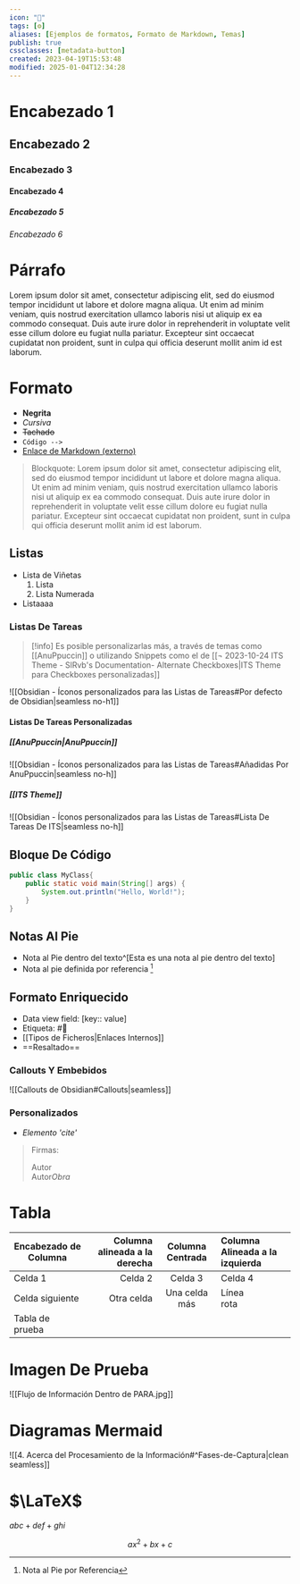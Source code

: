 ```yaml
---
icon: "💄"
tags: [⚙️]
aliases: [Ejemplos de formatos, Formato de Markdown, Temas]
publish: true
cssclasses: [metadata-button]
created: 2023-04-19T15:53:48
modified: 2025-01-04T12:34:28
---
```


# Encabezado 1

## Encabezado 2

### Encabezado 3

#### Encabezado 4

##### Encabezado 5

###### Encabezado 6

# Párrafo

Lorem ipsum dolor sit amet, consectetur adipiscing elit, sed do eiusmod tempor incididunt ut labore et dolore magna aliqua. Ut enim ad minim veniam, quis nostrud exercitation ullamco laboris nisi ut aliquip ex ea commodo consequat. Duis aute irure dolor in reprehenderit in voluptate velit esse cillum dolore eu fugiat nulla pariatur. Excepteur sint occaecat cupidatat non proident, sunt in culpa qui officia deserunt mollit anim id est laborum.

# Formato

- **Negrita**
- *Cursiva*
- ~~Tachado~~
- `Código -->`
- [Enlace de Markdown (externo)]()

> Blockquote: Lorem ipsum dolor sit amet, consectetur adipiscing elit, sed do eiusmod tempor incididunt ut labore et dolore magna aliqua. Ut enim ad minim veniam, quis nostrud exercitation ullamco laboris nisi ut aliquip ex ea commodo consequat. Duis aute irure dolor in reprehenderit in voluptate velit esse cillum dolore eu fugiat nulla pariatur. Excepteur sint occaecat cupidatat non proident, sunt in culpa qui officia deserunt mollit anim id est laborum.

## Listas

- Lista de Viñetas
    1. Lista
    1. Lista Numerada
- Listaaaa

### Listas De Tareas

> [!info] Es posible personalizarlas más, a través de temas como [[AnuPpuccin]] o utilizando Snippets como el de [[¬ 2023-10-24 ITS Theme - SlRvb's Documentation- Alternate Checkboxes|ITS Theme para Checkboxes personalizadas]]

![[Obsidian - Íconos personalizados para las Listas de Tareas#Por defecto de Obsidian|seamless no-h1]]

#### Listas De Tareas Personalizadas

##### [[AnuPpuccin|AnuPpuccin]]

![[Obsidian - Íconos personalizados para las Listas de Tareas#Añadidas Por AnuPpuccin|seamless no-h]]

##### [[ITS Theme]]

![[Obsidian - Íconos personalizados para las Listas de Tareas#Lista De Tareas De ITS|seamless no-h]]

## Bloque De Código

```java
public class MyClass{
    public static void main(String[] args) {
        System.out.println("Hello, World!"); 
    }
}
```

## Notas Al Pie

- Nota al Pie dentro del texto^[Esta es una nota al pie dentro del texto]
- Nota al pie definida por referencia [^1]

## Formato Enriquecido

- Data view field: [key:: value]
- Etiqueta: #📓
- [[Tipos de Ficheros|Enlaces Internos]]
- ==Resaltado==

### Callouts Y Embebidos

![[Callouts de Obsidian#Callouts|seamless]]

### Personalizados

- <cite>Elemento 'cite'</cite>

> Firmas:
> <div class="signature"><span class="author">Autor</span></div>
> <div class="signature"><span class="author">Autor</span><cite>Obra</cite></div>

# Tabla

| Encabezado de Columna | Columna alineada a la derecha | Columna Centrada | Columna Alineada a la izquierda |
| --------------------- | -----------------------------:|:----------------:|:------------------------------- |
| Celda 1               |                       Celda 2 |     Celda 3      | Celda 4                         |
| Celda siguiente       |                    Otra celda |  Una celda más   | Línea <br> rota                 |
| Tabla de prueba       |                               |                  |                                 |

# Imagen De Prueba

![[Flujo de Información Dentro de PARA.jpg]]

# Diagramas Mermaid

![[4. Acerca del Procesamiento de la Información#^Fases-de-Captura|clean seamless]]

# $\LaTeX$

$abc+def+ghi$

$$
ax^2 +bx+ c
$$

[^1]: Nota al Pie por Referencia
